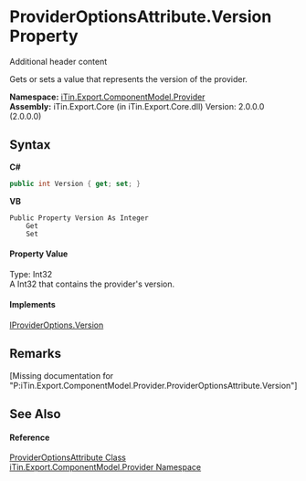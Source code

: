 # ProviderOptionsAttribute.Version Property 
Additional header content 

Gets or sets a value that represents the version of the provider.

**Namespace:**&nbsp;<a href="N_iTin_Export_ComponentModel_Provider">iTin.Export.ComponentModel.Provider</a><br />**Assembly:**&nbsp;iTin.Export.Core (in iTin.Export.Core.dll) Version: 2.0.0.0 (2.0.0.0)

## Syntax

**C#**<br />
``` C#
public int Version { get; set; }
```

**VB**<br />
``` VB
Public Property Version As Integer
	Get
	Set
```


#### Property Value
Type: Int32<br />A Int32 that contains the provider's version.

#### Implements
<a href="P_iTin_Export_ComponentModel_Provider_IProviderOptions_Version">IProviderOptions.Version</a><br />

## Remarks
\[Missing <remarks> documentation for "P:iTin.Export.ComponentModel.Provider.ProviderOptionsAttribute.Version"\]

## See Also


#### Reference
<a href="T_iTin_Export_ComponentModel_Provider_ProviderOptionsAttribute">ProviderOptionsAttribute Class</a><br /><a href="N_iTin_Export_ComponentModel_Provider">iTin.Export.ComponentModel.Provider Namespace</a><br />